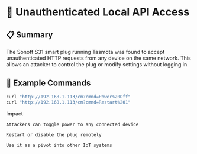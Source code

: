 # 🛑 Unauthenticated Local API Access

## 📋 Summary
The Sonoff S31 smart plug running Tasmota was found to accept unauthenticated HTTP requests from any device on the same network. This allows an attacker to control the plug or modify settings without logging in.

## 🧪 Example Commands
```bash
curl "http://192.168.1.113/cm?cmnd=Power%20Off"
curl "http://192.168.1.113/cm?cmnd=Restart%201"
```
Impact

    Attackers can toggle power to any connected device

    Restart or disable the plug remotely

    Use it as a pivot into other IoT systems
